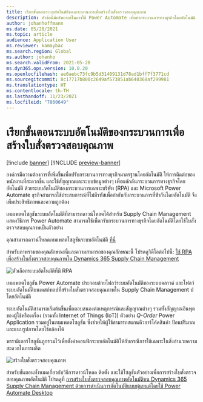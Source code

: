 ```yaml
---
title: เรียกขั้นตอนระบบอัตโนมัติของกระบวนการเพื่อสร้างใบสั่งตรวจสอบคุณภาพ
description: หัวข้อนี้มีทรัพยากรในการใช้ Power Automate เพื่อทำกระบวนการทางธุรกิจโดยอัตโนมัติ โดยใช้ตัวอย่างของใบสั่งตรวจสอบคุณภาพ
author: johanhoffmann
ms.date: 05/28/2021
ms.topic: article
audience: Application User
ms.reviewer: kamaybac
ms.search.region: Global
ms.author: johanho
ms.search.validFrom: 2021-05-28
ms.dyn365.ops.version: 10.0.20
ms.openlocfilehash: ae0aebc73fc9b5d31409131d78ad1bff7f3771cd
ms.sourcegitcommit: 8c17717b800c2649af573851ab640368af299981
ms.translationtype: HT
ms.contentlocale: th-TH
ms.lasthandoff: 11/23/2021
ms.locfileid: "7860649"
---
```

# <a name="invoke-process-automation-flows-to-create-quality-orders"></a>เรียกขั้นตอนระบบอัตโนมัติของกระบวนการเพื่อสร้างใบสั่งตรวจสอบคุณภาพ

[!include [banner](../includes/banner.md)]
[!INCLUDE [preview-banner](../includes/preview-banner.md)]
<!--KFM: Preview until 12/1/2021 -->

องค์กรมีความต้องการที่เพิ่มขึ้นเพื่อปรับกระบวนการทางธุรกิจมาตรฐานโดยอัตโนมัติ ให้การติดต่อของพนักงานที่สะดวกขึ้น และใช้สัญญาณและระบบข้อมูลต่างๆ เพื่อผลักดันกระบวนการทางธุรกิจโดยอัตโนมัติ ด้วยระบบอัตโนมัติของกระบวนการเฉพาะบริษัท (RPA) และ Microsoft Power Automate ธุรกิจสามารถใช้ประสบการณ์ที่ไม่มีรหัสเพื่อกํากับกับกระบวนการที่ซ้ํากันโดยอัตโนมัติ จึงเพิ่มประสิทธิภาพและความถูกต้อง

เทมเพลตโซลูชันระบบอัตโนมัติที่สามารถดาวน์โหลดได้สำหรับ Supply Chain Management แสดงวิธีการ Power Automate สามารถใช้เพื่อกรับกระบวนการทางธุรกิจโดยอัตโนมัติโดยใช้ใบสั่งตรวจสอบคุณภาพเป็นตัวอย่าง

คุณสามารถดาวน์โหลดเทมเพลตโซลูชันระบบอัตโนมัติ [ที่นี่](https://aka.ms/D365SCMQualityOrderRPASolution)

สำหรับภาพรวมของคุณลักษณะนี้และความสามารถของคุณลักษณะนี้ โปรดดูวิดีโอต่อไปนี้: [ใช้ RPA เพื่อสร้างใบสั่งตรวจสอบคุณภาพใน Dynamics 365 Supply Chain Management](https://www.youtube.com/watch?v=LFbzJ6-H89w)

![ตัวเลือกระบบอัตโนมัติที่มี RPA](media/rpa-automation-options.png "ตัวเลือกระบบอัตโนมัติที่มี RPA")

เทมเพลตโซลูชัน Power Automate ประกอบด้วยโฟลว์ระบบอัตโนมัติของระบบคลาวด์ และโฟลว์ระบบอัตโนมัติบนเดสก์ทอปที่สร้างใบสั่งตรวจสอบคุณภาพใน Supply Chain Management ปโดยอัตโนมัติ

ระบบอัตโนมัติสามารถเริ่มต้นขึ้นเพื่อตอบสนองต่อเหตุการณ์และสัญญาณต่างๆ รวมทั้งสัญญาณอินพุตของผู้ใช้หรือเครื่อง (รวมทั้ง Internet of Things (IoT)) ตัวอย่าง *Q-Order* Power Application รวมอยู่ในเทมเพลตโซลูชัน ซึ่งช่วยให้ผู้ใช้สามารถสแกนคิวอาร์โค้ดสินค้า ป้อนปริมาณ และแนบรูปภาพโดยใช้กล้องได้

พารามิเตอร์โซลูชันถูกรวมไว้เพื่อตั้งค่าคอนฟิกระบบอัตโนมัติให้กับกรณีการใช้เฉพาะในสิ่งอำนวยความสะดวกในการผลิต

![สร้างใบสั่งตรวจสอบคุณภาพ](media/rpa-create-quality-roder.png "สร้างใบสั่งตรวจสอบคุณภาพ")

สำหรับขั้นตอนทั้งหมดเกี่ยวกับวิธีการดาวน์โหลด ติดตั้ง และใช้โซลูชันตัวอย่างเพื่อการสร้างใบสั่งตรวจสอบคุณภาพอัตโนมัติ โปรดดูที่ [การสร้างใบสั่งตรวจสอบคุณภาพอัตโนมัติบน Dynamics 365 Supply Chain Management ด้วยการดำเนินการอัตโนมัติแบบหุ่นยนต์โดยใช้ Power Automate Desktop](/power-automate/desktop-flows/dynamics365-scm-rpa)


